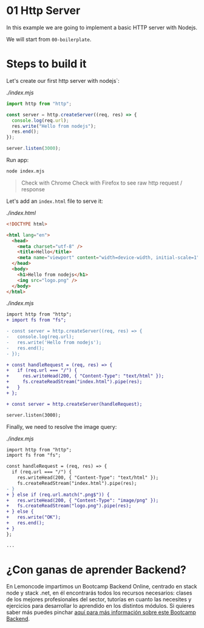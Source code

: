 # 01 Http Server

In this example we are going to implement a basic HTTP server with Nodejs.

We will start from `00-boilerplate`.

# Steps to build it

Let's create our first http server with nodejs`:

_./index.mjs_

```javascript
import http from "http";

const server = http.createServer((req, res) => {
  console.log(req.url);
  res.write("Hello from nodejs");
  res.end();
});

server.listen(3000);
```

Run app:

```bash
node index.mjs

```

> Check with Chrome
> Check with Firefox to see raw http request / response

Let's add an `index.html` file to serve it:

_./index.html_

```html
<!DOCTYPE html>

<html lang="en">
  <head>
    <meta charset="utf-8" />
    <title>Hello</title>
    <meta name="viewport" content="width=device-width, initial-scale=1" />
  </head>
  <body>
    <h1>Hello from nodejs</h1>
    <img src="logo.png" />
  </body>
</html>
```

_./index.mjs_

```diff
import http from "http";
+ import fs from "fs";

- const server = http.createServer((req, res) => {
-   console.log(req.url);
-   res.write('Hello from nodejs');
-   res.end();
- });

+ const handleRequest = (req, res) => {
+   if (req.url === "/") {
+     res.writeHead(200, { "Content-Type": "text/html" });
+     fs.createReadStream("index.html").pipe(res);
+   }
+ };

+ const server = http.createServer(handleRequest);

server.listen(3000);
```

Finally, we need to resolve the image query:

_./index.mjs_

```diff
import http from "http";
import fs from "fs";

const handleRequest = (req, res) => {
  if (req.url === "/") {
    res.writeHead(200, { "Content-Type": "text/html" });
    fs.createReadStream("index.html").pipe(res);
- }
+ } else if (req.url.match(".png$")) {
+   res.writeHead(200, { "Content-Type": "image/png" });
+   fs.createReadStream("logo.png").pipe(res);
+ } else {
+   res.write("OK");
+   res.end();
+ }
};

...

```

# ¿Con ganas de aprender Backend?

En Lemoncode impartimos un Bootcamp Backend Online, centrado en stack node y stack .net, en él encontrarás todos los recursos necesarios: clases de los mejores profesionales del sector, tutorías en cuanto las necesites y ejercicios para desarrollar lo aprendido en los distintos módulos. Si quieres saber más puedes pinchar [aquí para más información sobre este Bootcamp Backend](https://lemoncode.net/bootcamp-backend#bootcamp-backend/banner).
